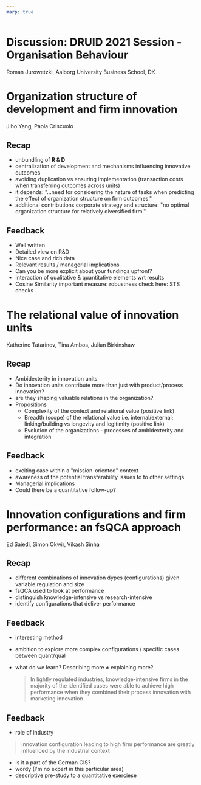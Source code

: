```yaml
---
marp: true
---
```


<!--
theme: gaia
class:
 - invert
headingDivider: 2 
paginate: true
-->

<!--
_class:
 - leads
 - invert
-->

# Discussion: DRUID 2021 Session - Organisation Behaviour
Roman Jurowetzki, Aalborg University Business School, DK

# Organization structure of development and firm innovation
Jiho Yang, Paola Criscuolo

## Recap

- unbundling of **R & D**
- centralization of development and mechanisms influencing innovative outcomes
- avoiding duplication vs ensuring implementation (transaction costs when transferring outcomes across units)
- it depends: "...need for considering the nature of tasks when predicting the effect of organization structure on firm outcomes."
- additional contributions corporate strategy and structure: "no optimal organization structure for relatively diversified firm."

## Feedback
- Well written
- Detailed view on R&D
- Nice case and rich data
- Relevant results / managerial implications
- Can you be more explicit about your fundings upfront?
- Interaction of qualitative & quantitative elements wrt results
- Cosine Similarity important measure: robustness check here: STS checks

# The relational value of innovation units
Katherine Tatarinov, Tina Ambos, Julian Birkinshaw

## Recap
- Ambidexterity in innovation units
- Do innovation units contribute more than just with product/process innovation?
- are they shaping valuable relations in the organization?
- Propositions
    - Complexity of the context and relational value (positive link)
    - Breadth (scope) of the relational value i.e. internal/external; linking/building vs longevity and legitimity (positive link)
    - Evolution of the organizations - processes of ambidexterity and integration

## Feedback

- exciting case within a "mission-oriented" context
- awareness of the potential transferability issues to to other settings
- Managerial implications
- Could there be a quantitative follow-up?


# Innovation configurations and firm performance: an fsQCA approach
Ed Saiedi, Simon Okwir, Vikash Sinha

## Recap

- different combinations of innovation dypes (configurations) given variable regulation and size
- fsQCA used to look at performance
- distinguish knowledge-intensive vs research-intensive
- identify configurations that deliver performance

## Feedback
- interesting method
- ambition to explore more complex configurations / specific cases between quant/qual

- what do we learn? Describing more ≠ explaining more?

    >In lightly regulated industries, knowledge-intensive firms in the majority of the identified cases were able to achieve high performance when they combined their process innovation with marketing innovation


## Feedback
- role of industry
>innovation configuration leading to high firm performance are greatly influenced by the industrial context
- Is it a part of the German CIS?
- wordy (I'm no expert in this particular area)
- descriptive pre-study to a quantitative exerciese


